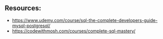 ## Resources:

- https://www.udemy.com/course/sql-the-complete-developers-guide-mysql-postgresql/
- https://codewithmosh.com/courses/complete-sql-mastery/

